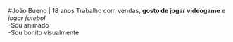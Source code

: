 #João Bueno | 18 anos
Trabalho com vendas, **gosto de jogar videogame** e *jogar futebol*
<br>-Sou animado
<br>-Sou bonito visualmente
